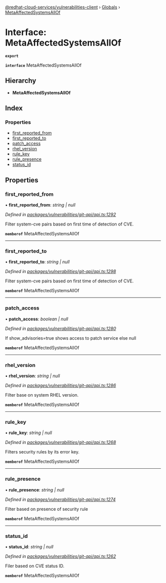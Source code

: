 [@redhat-cloud-services/vulnerabilities-client](../README.md) › [Globals](../globals.md) › [MetaAffectedSystemsAllOf](metaaffectedsystemsallof.md)

# Interface: MetaAffectedSystemsAllOf

**`export`** 

**`interface`** MetaAffectedSystemsAllOf

## Hierarchy

* **MetaAffectedSystemsAllOf**

## Index

### Properties

* [first_reported_from](metaaffectedsystemsallof.md#first_reported_from)
* [first_reported_to](metaaffectedsystemsallof.md#first_reported_to)
* [patch_access](metaaffectedsystemsallof.md#patch_access)
* [rhel_version](metaaffectedsystemsallof.md#rhel_version)
* [rule_key](metaaffectedsystemsallof.md#rule_key)
* [rule_presence](metaaffectedsystemsallof.md#rule_presence)
* [status_id](metaaffectedsystemsallof.md#status_id)

## Properties

###  first_reported_from

• **first_reported_from**: *string | null*

*Defined in [packages/vulnerabilities/git-api/api.ts:1292](https://github.com/RedHatInsights/javascript-clients/blob/master/packages/vulnerabilities/git-api/api.ts#L1292)*

Filter system-cve pairs based on first time of detection of CVE.

**`memberof`** MetaAffectedSystemsAllOf

___

###  first_reported_to

• **first_reported_to**: *string | null*

*Defined in [packages/vulnerabilities/git-api/api.ts:1298](https://github.com/RedHatInsights/javascript-clients/blob/master/packages/vulnerabilities/git-api/api.ts#L1298)*

Filter system-cve pairs based on first time of detection of CVE.

**`memberof`** MetaAffectedSystemsAllOf

___

###  patch_access

• **patch_access**: *boolean | null*

*Defined in [packages/vulnerabilities/git-api/api.ts:1280](https://github.com/RedHatInsights/javascript-clients/blob/master/packages/vulnerabilities/git-api/api.ts#L1280)*

If show_advisories=true shows access to patch service else null

**`memberof`** MetaAffectedSystemsAllOf

___

###  rhel_version

• **rhel_version**: *string | null*

*Defined in [packages/vulnerabilities/git-api/api.ts:1286](https://github.com/RedHatInsights/javascript-clients/blob/master/packages/vulnerabilities/git-api/api.ts#L1286)*

Filter base on system RHEL version.

**`memberof`** MetaAffectedSystemsAllOf

___

###  rule_key

• **rule_key**: *string | null*

*Defined in [packages/vulnerabilities/git-api/api.ts:1268](https://github.com/RedHatInsights/javascript-clients/blob/master/packages/vulnerabilities/git-api/api.ts#L1268)*

Filters security rules by its error key.

**`memberof`** MetaAffectedSystemsAllOf

___

###  rule_presence

• **rule_presence**: *string | null*

*Defined in [packages/vulnerabilities/git-api/api.ts:1274](https://github.com/RedHatInsights/javascript-clients/blob/master/packages/vulnerabilities/git-api/api.ts#L1274)*

Filter based on presence of security rule

**`memberof`** MetaAffectedSystemsAllOf

___

###  status_id

• **status_id**: *string | null*

*Defined in [packages/vulnerabilities/git-api/api.ts:1262](https://github.com/RedHatInsights/javascript-clients/blob/master/packages/vulnerabilities/git-api/api.ts#L1262)*

Filer based on CVE status ID.

**`memberof`** MetaAffectedSystemsAllOf
